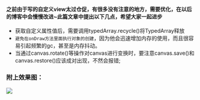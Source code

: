 #### **之前由于写的自定义view太过仓促，有很多没有注意的地方，需要优化，在以后的博客中会慢慢改进~此篇文章中提出以下几点，希望大家一起进步**
* 获取自定义属性值后，需要调用typedArray.recycle()将TypedArray释放
* `避免在onDraw方法里面执行对象的创建`，因为他会迅速增加内存的使用，而且很容易引起频繁的gc，甚至是内存抖动。
* 当通过canvas.rotate()等操作对canvas进行变换时，要注意canvas.save()和canvas.restore()应该成对出现，不然会报错;

### 附上效果图：
![](https://ww2.sinaimg.cn/large/006tNc79ly1feeawvecymg30f00qo7wh.gif)
